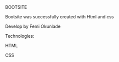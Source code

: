 BOOTSITE

Bootsite was successfully created with Html and css 

Develop by Femi Okunlade

Technologies:

HTML

CSS
